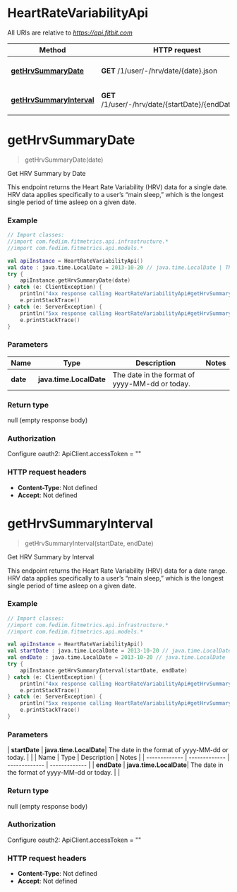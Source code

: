 # HeartRateVariabilityApi

All URIs are relative to *https://api.fitbit.com*

| Method | HTTP request | Description |
| ------------- | ------------- | ------------- |
| [**getHrvSummaryDate**](HeartRateVariabilityApi.md#getHrvSummaryDate) | **GET** /1/user/-/hrv/date/{date}.json | Get HRV Summary by Date |
| [**getHrvSummaryInterval**](HeartRateVariabilityApi.md#getHrvSummaryInterval) | **GET** /1/user/-/hrv/date/{startDate}/{endDate}.json | Get HRV Summary by Interval |


<a id="getHrvSummaryDate"></a>
# **getHrvSummaryDate**
> getHrvSummaryDate(date)

Get HRV Summary by Date

This endpoint returns the Heart Rate Variability (HRV) data for a single date. HRV data applies specifically to a user’s “main sleep,” which is the longest single period of time asleep on a given date.

### Example
```kotlin
// Import classes:
//import com.fediim.fitmetrics.api.infrastructure.*
//import com.fediim.fitmetrics.api.models.*

val apiInstance = HeartRateVariabilityApi()
val date : java.time.LocalDate = 2013-10-20 // java.time.LocalDate | The date in the format of yyyy-MM-dd or today.
try {
    apiInstance.getHrvSummaryDate(date)
} catch (e: ClientException) {
    println("4xx response calling HeartRateVariabilityApi#getHrvSummaryDate")
    e.printStackTrace()
} catch (e: ServerException) {
    println("5xx response calling HeartRateVariabilityApi#getHrvSummaryDate")
    e.printStackTrace()
}
```

### Parameters
| Name | Type | Description  | Notes |
| ------------- | ------------- | ------------- | ------------- |
| **date** | **java.time.LocalDate**| The date in the format of yyyy-MM-dd or today. | |

### Return type

null (empty response body)

### Authorization


Configure oauth2:
    ApiClient.accessToken = ""

### HTTP request headers

 - **Content-Type**: Not defined
 - **Accept**: Not defined

<a id="getHrvSummaryInterval"></a>
# **getHrvSummaryInterval**
> getHrvSummaryInterval(startDate, endDate)

Get HRV Summary by Interval

This endpoint returns the Heart Rate Variability (HRV) data for a date range. HRV data applies specifically to a user’s “main sleep,” which is the longest single period of time asleep on a given date.

### Example
```kotlin
// Import classes:
//import com.fediim.fitmetrics.api.infrastructure.*
//import com.fediim.fitmetrics.api.models.*

val apiInstance = HeartRateVariabilityApi()
val startDate : java.time.LocalDate = 2013-10-20 // java.time.LocalDate | The date in the format of yyyy-MM-dd or today.
val endDate : java.time.LocalDate = 2013-10-20 // java.time.LocalDate | The date in the format of yyyy-MM-dd or today.
try {
    apiInstance.getHrvSummaryInterval(startDate, endDate)
} catch (e: ClientException) {
    println("4xx response calling HeartRateVariabilityApi#getHrvSummaryInterval")
    e.printStackTrace()
} catch (e: ServerException) {
    println("5xx response calling HeartRateVariabilityApi#getHrvSummaryInterval")
    e.printStackTrace()
}
```

### Parameters
| **startDate** | **java.time.LocalDate**| The date in the format of yyyy-MM-dd or today. | |
| Name | Type | Description  | Notes |
| ------------- | ------------- | ------------- | ------------- |
| **endDate** | **java.time.LocalDate**| The date in the format of yyyy-MM-dd or today. | |

### Return type

null (empty response body)

### Authorization


Configure oauth2:
    ApiClient.accessToken = ""

### HTTP request headers

 - **Content-Type**: Not defined
 - **Accept**: Not defined

